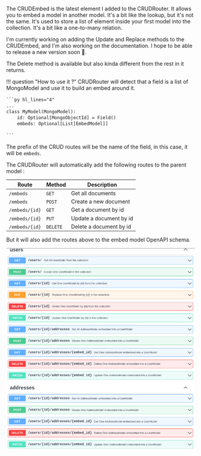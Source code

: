The CRUDEmbed is the latest element I added to the CRUDRouter. It allows you to embed a model in another model. It's a bit like the lookup, but it's not the same. It's used to store a list of element inside your first model into the collection. It's a bit like a one-to-many relation.

I'm currently working on adding the Update and Replace methods to the CRUDEmbed, and I'm also working on the documentation. I hope to be able to release a new version soon :rocket:.

The Delete method is available but also kinda different from the rest in it returns.

!!! question "How to use it ?"
    CRUDRouter will detect that a field is a list of MongoModel and use it to build an embed around it.

    ```py hl_lines="4"
    ...
    class MyModel(MongoModel):
        id: Optional[MongoObjectId] = Field()
        embeds: Optional[List[EmbedModel]]

    ```

The prefix of the CRUD routes will be the name of the field, in this case, it will be `embeds`.

The CRUDRouter will automatically add the following routes to the parent model :

| Route          | Method   | Description             |
| -------------- | -------- | ----------------------- |
| `/embeds`      | `GET`    | Get all documents       |
| `/embeds`      | `POST`   | Create a new document   |
| `/embeds/{id}` | `GET`    | Get a document by id    |
| `/embeds/{id}` | `PUT`    | Update a document by id |
| `/embeds/{id}` | `DELETE` | Delete a document by id |

But it will also add the routes above to the embed model OpenAPI schema.

![CRUDRouter OpenAPI schema](../assets/img/crud-router-embed.png)
